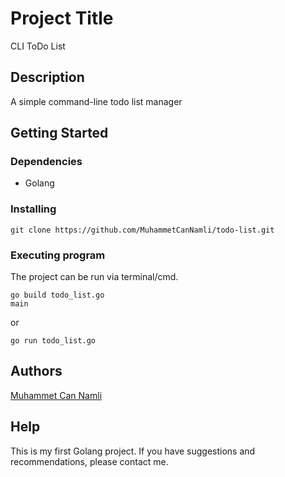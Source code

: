 # Project Title

CLI ToDo List

## Description

A simple command-line todo list manager

## Getting Started

### Dependencies

* Golang

### Installing

```
git clone https://github.com/MuhammetCanNamli/todo-list.git
```

### Executing program

The project can be run via terminal/cmd.
```
go build todo_list.go
main
```
or
```
go run todo_list.go
```

## Authors

[Muhammet Can Namli](https://www.linkedin.com/in/muhammet-can-naml%C4%B1-9556311b9/)

## Help
This is my first Golang project. If you have suggestions and recommendations, please contact me.
